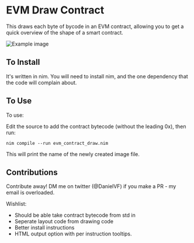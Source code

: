 # EVM Draw Contract

This draws each byte of bycode in an EVM contract, allowing you to get a quick overview of the shape of a smart contract.

![Example image](https://user-images.githubusercontent.com/837/161564178-7e545f3f-f6ff-45ba-8f3a-b8ff915449e6.png)

## To Install

It's written in nim. You will need to install nim, and the one dependency that the code will complain about.

## To Use

To use:

Edit the source to add the contract bytecode (without the leading 0x), then run:

    nim compile --run evm_contract_draw.nim

This will print the name of the newly created image file.

## Contributions

Contribute away! DM me on twitter (@DanielVF) if you make a PR - my email is overloaded.

Wishlist:

- Should be able take contract bytecode from std in
- Seperate layout code from drawing code
- Better install instructions
- HTML output option with per instruction tooltips.
